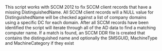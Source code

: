 This script works with SCCM 2012 to fix SCCM client records that have a missing DistinguishedName. All SCCM client records will a NULL value for DistinguishedName will be checked against a list of company domains using a specific DC for each domain. After all SCCM records have been identified the script will iterate through all of the AD data to find a matching computer name. If a match is found, an SCCM DDR file is created that contains the distinguished name and optionally the SMSGUID, MachineType and MachineCategory if they exist